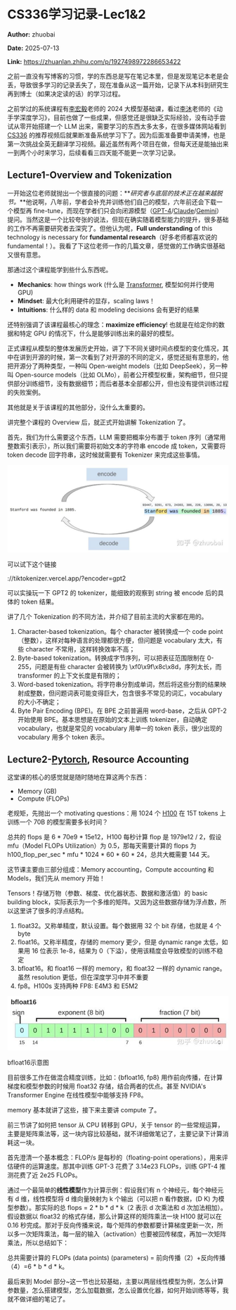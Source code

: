 # CS336学习记录-Lec1&2

**Author:** zhuobai

**Date:** 2025-07-13

**Link:** https://zhuanlan.zhihu.com/p/1927498972286653422

之前一直没有写博客的习惯，学的东西总是写在笔记本里，但是发现笔记本老是会丢，导致很多学习的记录丢失了，现在准备从这一篇开始，记录下从本科到研究生再到博士（如果决定读的话）的学习过程。

之前学过的系统课程有[李宏毅](https://zhida.zhihu.com/search?content_id=260269863&content_type=Article&match_order=1&q=%E6%9D%8E%E5%AE%8F%E6%AF%85&zhida_source=entity)老师的 2024 大模型基础课，看过[李沐](https://zhida.zhihu.com/search?content_id=260269863&content_type=Article&match_order=1&q=%E6%9D%8E%E6%B2%90&zhida_source=entity)老师的《动手学深度学习》，目前也做了一些成果，但感觉还是很缺乏实际经验，没有动手尝试从零开始搭建一个 LLM 出来，需要学习的东西太多太多，在很多媒体网站看到 [CS336](https://zhida.zhihu.com/search?content_id=260269863&content_type=Article&match_order=1&q=CS336&zhida_source=entity) 的推荐视频后就果断准备系统学习下了。因为后面准备要申请美博，也是第一次挑战全英无翻译学习视频。最近虽然有两个项目在做，但每天还是能抽出来一到两个小时来学习，后续看看三四天能不能更一次学习记录。

## Lecture1-Overview and Tokenization

一开始这位老师就抛出一个很直接的问题：**_研究者与底层的技术正在越来越脱节。_**他说啊，八年前，学者会补充并训练他们自己的模型，六年前还会下载一个模型再 fine-tune，而现在学者们只会向闭源模型（[GPT-4](https://zhida.zhihu.com/search?content_id=260269863&content_type=Article&match_order=1&q=GPT-4&zhida_source=entity)/[Claude](https://zhida.zhihu.com/search?content_id=260269863&content_type=Article&match_order=1&q=Claude&zhida_source=entity)/[Gemini](https://zhida.zhihu.com/search?content_id=260269863&content_type=Article&match_order=1&q=Gemini&zhida_source=entity)）提问。当然这是一个比较夸张的说法，但现在确实随着模型能力的提升，很多基础的工作不再需要研究者去深究了。但他认为呢，**Full understanding** of this technology is necessary for **fundamental research**（好多老师都喜欢说的 fundamental！）。我看了下这位老师一作的几篇文章，感觉做的工作确实很基础又很有意思。

那通过这个课程能学到些什么东西呢。

-   **Mechanics**: how things work (什么是 [Transformer](https://zhida.zhihu.com/search?content_id=260269863&content_type=Article&match_order=1&q=Transformer&zhida_source=entity), 模型如何并行使用 GPU)
-   **Mindset**: 最大化利用硬件的显存，scaling laws！
-   **Intuitions**: 什么样的 data 和 modeling decisions 会有更好的结果

还特别强调了该课程最核心的理念：**maximize efficiency**! 也就是在给定你的数据和特定 GPU 的情况下，什么是能够训练出来的最好的模型。

正式课程从模型的整体发展历史开始，讲了下不同关键时间点模型的变化情况，其中在讲到开源的时候，第一次看到了对开源的不同的定义，感觉还挺有意思的，他把开源分了两种类型，一种叫 Open-weight models（比如 DeepSeek），另一种叫 Open-source models（比如 OLMo），前者公开模型权重，架构细节，但只提供部分训练细节，没有数据细节；而后者基本全部都公开，但也没有提供训练过程的失败案例。

其他就是关于该课程的其他部分，没什么太重要的。

讲完整个课程的 Overview 后，就正式开始讲解 Tokenization 了。

首先，我们为什么需要这个东西，LLM 需要把概率分布置于 token 序列（通常用整数索引表示），所以我们需要将初始文本的字符串 encode 成 token，又需要将 token decode 回字符串，这时候就需要有 Tokenizer 来完成这些事情。

![](images/v2-73cf5bcd6d8ba402fc5660b099604b8d_1440w_b9b11bced031.jpg)

可以试下这个链接

[](https://link.zhihu.com/?target=https%3A//tiktokenizer.vercel.app/%3Fencoder%3Dgpt2)

://tiktokenizer.vercel.app/?encoder=gpt2

可以实操玩一下 GPT2 的 tokenizer，能细致的观察到 string 被 encode 后的具体的 token 结果。

讲了几个 Tokenization 的不同方法，并介绍了目前主流的大家都在用的。

1.  Character-based tokenization。每个 character 被转换成一个 code point（整数），这样对每种语言的处理都很方便，但问题是 vocabulary 太大，有些 character 不常用，这样转换效率不高；
2.  Byte-based tokenization。转换成字节序列，可以把表征范围限制在 0-255，问题是有些 character 会被转换为 \\xf0\\x9f\\x8c\\x8d，序列太长，而 transformer 的上下文长度是有限的；
3.  Word-based tokenization。将字符串分割成单词，然后将这些分割的结果映射成整数，但问题词表可能变得巨大，包含很多不常见的词汇，vocabulary 的大小不确定；
4.  Byte Pair Encoding (BPE)。在 BPE 之前普遍用 word-base，之后从 GPT-2 开始使用 BPE。基本思想是在原始的文本上训练 tokenizer，自动确定 vocabulary，也就是常见的 vocabulary 用单一的 token 表示，很少出现的 vocabulary 用多个 token 表示。

## Lecture2-[Pytorch](https://zhida.zhihu.com/search?content_id=260269863&content_type=Article&match_order=1&q=Pytorch&zhida_source=entity), Resource Accounting

这堂课的核心的感觉就是随时随地在算这两个东西：

-   Memory (GB)
-   Compute (FLOPs)

老规矩，先抛出一个 motivating questions：用 1024 个 [H100](https://zhida.zhihu.com/search?content_id=260269863&content_type=Article&match_order=1&q=H100&zhida_source=entity) 在 15T tokens 上训练一个 70B 的模型需要多长时间？

总共的 flops 是 6 \* 70e9 \* 15e12，H100 每秒计算 flop 是 1979e12 / 2，假设 mfu（Model FLOPs Utilization）为 0.5，那每天需要计算的 flops 为 h100\_flop\_per\_sec \* mfu \* 1024 \* 60 \* 60 \* 24，总共大概需要 144 天。

这节课主要由三部分组成：Memory accounting，Compute accounting 和 Models，我们先从 memory 开始！

Tensors！存储万物（参数、梯度、优化器状态、数据和激活值）的 basic building block，实际表示为一个多维的矩阵。又因为这些数据存储为浮点数，所以这里讲了很多的浮点结构。

1.  float32。又称单精度，默认设置。每个数据用 32 个 bit 存储，也就是 4 个 byte
2.  float16。又称半精度，存储的 memory 更少，但是 dynamic range 太低，如果用 16 位表示 1e-8，结果为 0（下溢），使用该精度会导致模型的训练不稳定
3.  bfloat16。和 float16 一样的 memory，和 float32 一样的 dynamic range。虽然 resolution 更低，但在深度学习中并不重要
4.  fp8。H100s 支持两种 FP8: E4M3 和 E5M2

![](images/v2-3ffa6939a3cdb4f042aa6221fde9b9e0_1440w_3d3608225e64.jpg)

bfloat16示意图

目前很多工作在做混合精度训练，比如：{bfloat16, fp8} 用作前向传播，在计算梯度和模型参数的时候用 float32 存储，结合两者的优点。甚至 NVIDIA's Transformer Engine 在线性模型中能够支持 FP8。

memory 基本就讲了这些，接下来主要讲 compute 了。

前三节讲了如何把 tensor 从 CPU 转移到 GPU，关于 tensor 的一些常规运算，主要是矩阵乘法等，这一块内容比较基础，就不详细做笔记了，主要记录下计算消耗这一块。

首先澄清一个基本概念：FLOP/s 是每秒的（floating-point operations），用来评估硬件的运算速度。那其中训练 GPT-3 花费了 3.14e23 FLOPs，训练 GPT-4 推测花费了近 2e25 FLOPs。

通过一个最简单的**线性模型**作为计算示例：假设我们有 n 个神经元，每个神经元有 d 维，线性模型将 d 维向量映射为 k 个输出（可以把 n 看作数据，(D K) 为模型参数）。那实际的总 flops = 2 \* b \* d \* k（2 表示 d 次乘法和 d 次加法相加）。假设数据以 float32 的格式存储，那么计算这样的矩阵乘法一块 H100 就可以在 0.16 秒完成。那对于反向传播来说，每个矩阵的参数都要计算梯度更新一次，所以多一次矩阵乘法，每一层的输入（activation）也要被回传梯度，再加一次矩阵乘法，所以总结如下：

总共需要计算的 FLOPs (data points) (parameters) = 前向传播（2）+反向传播（4）=6 \* b \* d \* k。

最后来到 Model 部分~这一节也比较基础，主要以两层线性模型为例，怎么计算参数量，怎么搭建模型，怎么加载数据，怎么设置优化器，如何开始训练等等，我就不做详细的笔记了。